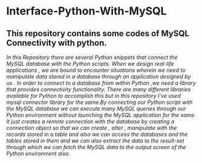 # Interface-Python-With-MySQL
## This repository contains some codes of MySQL Connectivity with python.

*In this Repository there are several Python snippets that connect the MySQL database with the Python scripts. When we design real-life applications , we are bound to encounter situations wherein we need to manipulate data stored in a database through an application designed by us . In order to connect to a database from within Python ,we need a library that provides connectivity functionality. There are many different libraries available for Python to accomplish this but in this repository I've used mysql connector library for the same.By connecting our Python script with the MySQL database  we can execute many MySQL queries through our Python environment without launching the MySQL application for the same. It just creates a remote connection with the database  by creating a connection object so that we can create , alter , manipulate with the records stored in a table and also we can access the databases and the tables stored in them and we can also extract the data to the result-set through which we can fetch the MySQL data to the output screen of the Python environment also.*
